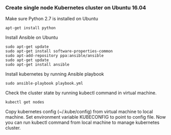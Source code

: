 ### Create single node Kubernetes cluster on Ubuntu 16.04

Make sure Python 2.7 is installed on Ubuntu 
```
apt-get install python
```

Install Ansible on Ubuntu
```
sudo apt-get update
sudo apt-get install software-properties-common
sudo apt-add-repository ppa:ansible/ansible
sudo apt-get update
sudo apt-get install ansible
```

Install kubernetes by running Ansible playbook

```
sudo ansible-playbook playbook.yml
```

Check the cluster state by running kubectl command in virtual machine.
```
kubectl get nodes
```

Copy kubernetes config (~/.kube/config) from virtual machine to local machine. Set environment variable KUBECONFIG to point to config file. Now you can run kubectl command from local machine to manage kubernetes cluster.
